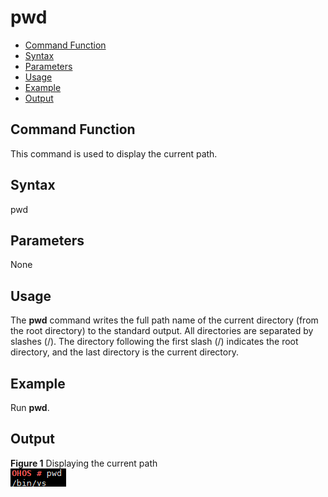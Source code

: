 # pwd<a name="EN-US_TOPIC_0000001133846488"></a>

-   [Command Function](#section197737712267)
-   [Syntax](#section1544061016267)
-   [Parameters](#section599112120262)
-   [Usage](#section66901116152615)
-   [Example](#section7427181922612)
-   [Output](#section116313389418)

## Command Function<a name="section197737712267"></a>

This command is used to display the current path.

## Syntax<a name="section1544061016267"></a>

pwd

## Parameters<a name="section599112120262"></a>

None

## Usage<a name="section66901116152615"></a>

The  **pwd**  command writes the full path name of the current directory \(from the root directory\) to the standard output. All directories are separated by slashes \(/\). The directory following the first slash \(/\) indicates the root directory, and the last directory is the current directory.

## Example<a name="section7427181922612"></a>

Run  **pwd**.

## Output<a name="section116313389418"></a>

**Figure  1**  Displaying the current path<a name="fig1659412213529"></a>  
![](figure/displaying-the-current-path.png "displaying-the-current-path")

